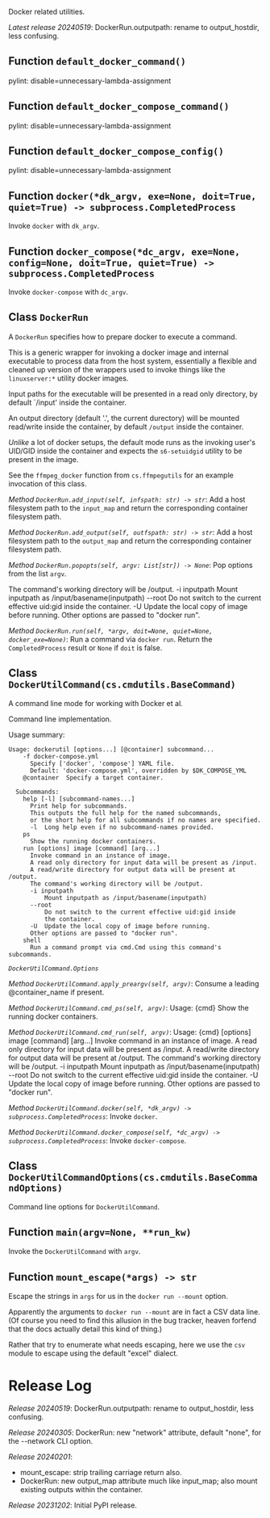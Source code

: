 Docker related utilities.

*Latest release 20240519*:
DockerRun.outputpath: rename to output_hostdir, less confusing.

## Function `default_docker_command()`

pylint: disable=unnecessary-lambda-assignment

## Function `default_docker_compose_command()`

pylint: disable=unnecessary-lambda-assignment

## Function `default_docker_compose_config()`

pylint: disable=unnecessary-lambda-assignment

## Function `docker(*dk_argv, exe=None, doit=True, quiet=True) -> subprocess.CompletedProcess`

Invoke `docker` with `dk_argv`.

## Function `docker_compose(*dc_argv, exe=None, config=None, doit=True, quiet=True) -> subprocess.CompletedProcess`

Invoke `docker-compose` with `dc_argv`.

## Class `DockerRun`

A `DockerRun` specifies how to prepare docker to execute a command.

This is a generic wrapper for invoking a docker image and
internal executable to process data from the host system,
essentially a flexible and cleaned up version of the wrappers
used to invoke things like the `linuxserver:*` utility docker
images.

Input paths for the executable will be presented in a read
only directory, by default `/input' inside the container.

An output directory (default '.', the current durectory) will
be mounted read/write inside the container, by default `/output`
inside the container.

_Unlike_ a lot of docker setups, the default mode runs as the
invoking user's UID/GID inside the container and expects the
`s6-setuidgid` utility to be present in the image.

See the `ffmpeg_docker` function from `cs.ffmpegutils` for
an example invocation of this class.

*Method `DockerRun.add_input(self, infspath: str) -> str`*:
Add a host filesystem path to the `input_map`
and return the corresponding container filesystem path.

*Method `DockerRun.add_output(self, outfspath: str) -> str`*:
Add a host filesystem path to the `output_map`
and return the corresponding container filesystem path.

*Method `DockerRun.popopts(self, argv: List[str]) -> None`*:
Pop options from the list `argv`.

The command's working directory will be /output.
-i inputpath
    Mount inputpath as /input/basename(inputpath)
--root
    Do not switch to the current effective uid:gid inside
    the container.
-U  Update the local copy of image before running.
Other options are passed to "docker run".

*Method `DockerRun.run(self, *argv, doit=None, quiet=None, docker_exe=None)`*:
Run a command via `docker run`.
Return the `CompletedProcess` result or `None` if `doit` is false.

## Class `DockerUtilCommand(cs.cmdutils.BaseCommand)`

A command line mode for working with Docker et al.

Command line implementation.

Usage summary:

    Usage: dockerutil [options...] [@container] subcommand...
        -f docker-compose.yml
          Specify ['docker', 'compose'] YAML file.
          Default: 'docker-compose.yml', overridden by $DK_COMPOSE_YML
        @container  Specify a target container.

      Subcommands:
        help [-l] [subcommand-names...]
          Print help for subcommands.
          This outputs the full help for the named subcommands,
          or the short help for all subcommands if no names are specified.
          -l  Long help even if no subcommand-names provided.
        ps
          Show the running docker containers.
        run [options] image [command] [arg...]
          Invoke command in an instance of image.
          A read only directory for input data will be present as /input.
          A read/write directory for output data will be present at /output.
          The command's working directory will be /output.
          -i inputpath
              Mount inputpath as /input/basename(inputpath)
          --root
              Do not switch to the current effective uid:gid inside
              the container.
          -U  Update the local copy of image before running.
          Other options are passed to "docker run".
        shell
          Run a command prompt via cmd.Cmd using this command's subcommands.

*`DockerUtilCommand.Options`*

*Method `DockerUtilCommand.apply_preargv(self, argv)`*:
Consume a leading @container_name if present.

*Method `DockerUtilCommand.cmd_ps(self, argv)`*:
Usage: {cmd}
Show the running docker containers.

*Method `DockerUtilCommand.cmd_run(self, argv)`*:
Usage: {cmd} [options] image [command] [arg...]
Invoke command in an instance of image.
A read only directory for input data will be present as /input.
A read/write directory for output data will be present at /output.
The command's working directory will be /output.
-i inputpath
    Mount inputpath as /input/basename(inputpath)
--root
    Do not switch to the current effective uid:gid inside
    the container.
-U  Update the local copy of image before running.
Other options are passed to "docker run".

*Method `DockerUtilCommand.docker(self, *dk_argv) -> subprocess.CompletedProcess`*:
Invoke `docker`.

*Method `DockerUtilCommand.docker_compose(self, *dc_argv) -> subprocess.CompletedProcess`*:
Invoke `docker-compose`.

## Class `DockerUtilCommandOptions(cs.cmdutils.BaseCommandOptions)`

Command line options for `DockerUtilCommand`.

## Function `main(argv=None, **run_kw)`

Invoke the `DockerUtilCommand` with `argv`.

## Function `mount_escape(*args) -> str`

Escape the strings in `args` for us in the `docker run --mount` option.

Apparently the arguments to `docker run --mount` are in fact
a CSV data line.
(Of course you need to find this allusion in the bug tracker,
heaven forfend that the docs actually detail this kind of
thing.)

Rather that try to enumerate what needs escaping, here we use
the `csv` module to escape using the default "excel" dialect.

# Release Log



*Release 20240519*:
DockerRun.outputpath: rename to output_hostdir, less confusing.

*Release 20240305*:
DockerRun: new "network" attribute, default "none", for the --network CLI option.

*Release 20240201*:
* mount_escape: strip trailing carriage return also.
* DockerRun: new output_map attribute much like input_map; also mount existing outputs within the container.

*Release 20231202*:
Initial PyPI release.
